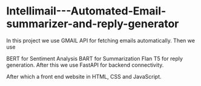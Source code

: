 # Intellimail---Automated-Email-summarizer-and-reply-generator
In this project we use GMAIL API for fetching emails automatically. Then we use

BERT for Sentiment Analysis
BART for Summarization
Flan T5 for reply generation.
After this we use FastAPI for backend connectivity.

After which a front end website in HTML, CSS and JavaScript.
